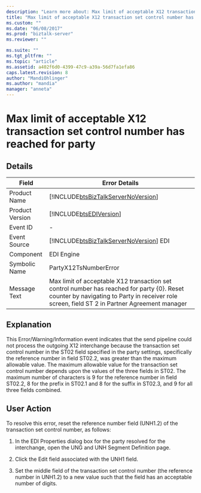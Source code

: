 ```yaml
---
description: "Learn more about: Max limit of acceptable X12 transaction set control number has reached for party"
title: "Max limit of acceptable X12 transaction set control number has reached for party | Microsoft Docs"
ms.custom: ""
ms.date: "06/08/2017"
ms.prod: "biztalk-server"
ms.reviewer: ""

ms.suite: ""
ms.tgt_pltfrm: ""
ms.topic: "article"
ms.assetid: a402f6d0-4399-47c9-a39a-56d7fa1efa86
caps.latest.revision: 8
author: "MandiOhlinger"
ms.author: "mandia"
manager: "anneta"
---
```

# Max limit of acceptable X12 transaction set control number has reached for party
## Details  
  
| Field | Error Details |
|-----------------|---------------------------------------------------------------------------------------------------------------------------------------------------------------------------------------------|
|  Product Name   |                                                     [!INCLUDE[btsBizTalkServerNoVersion](../includes/btsbiztalkservernoversion-md.md)]                                                      |
| Product Version |                                                                 [!INCLUDE[btsEDIVersion](../includes/btsediversion-md.md)]                                                                  |
|    Event ID     |                                                                                              -                                                                                              |
|  Event Source   |                                                   [!INCLUDE[btsBizTalkServerNoVersion](../includes/btsbiztalkservernoversion-md.md)] EDI                                                    |
|    Component    |                                                                                         EDI Engine                                                                                          |
|  Symbolic Name  |                                                                                    PartyX12TsNumberError                                                                                    |
|  Message Text   | Max limit of acceptable X12 transaction set control number has reached for party {0}. Reset counter by navigating to Party in receiver role screen, field ST 2 in Partner Agreement manager |
  
## Explanation  
 This Error/Warning/Information event indicates that the send pipeline could not process the outgoing X12 interchange because the transaction set control number in the ST02 field specified in the party settings, specifically the reference number in field ST02.2, was greater than the maximum allowable value. The maximum allowable value for the transaction set control number depends upon the values of the three fields in ST02. The maximum number of characters is 9 for the reference number in field ST02.2, 8 for the prefix in ST02.1 and 8 for the suffix in ST02.3, and 9 for all three fields combined.  
  
## User Action  
 To resolve this error, reset the reference number field (UNH1.2) of the transaction set control number, as follows:  
  
1.  In the EDI Properties dialog box for the party resolved for the interchange, open the UNG and UNH Segment Definition page.  
  
2.  Click the Edit field associated with the UNH1 field.  
  
3.  Set the middle field of the transaction set control number (the reference number in UNH1.2) to a new value such that the field has an acceptable number of digits.

